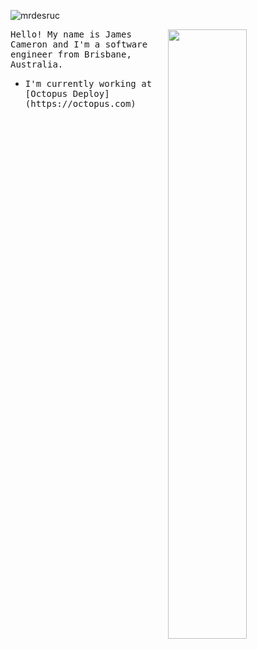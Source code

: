 ![mrdesruc](https://user-images.githubusercontent.com/36631337/120921601-d4927a80-c707-11eb-87f9-15e0282bdc72.png)

<img width="50%" align="right" src="https://github-readme-stats.vercel.app/api?username=desruc&count_private&show_icons=true&theme=dark" />

<p>
<samp>Hello! My name is James Cameron and I'm a software engineer from Brisbane, Australia.</samp>
</p>
<ul>
  <li>
      <samp>I'm currently working at [Octopus Deploy](https://octopus.com)</samp>
  </li>
</ul>
</p>

<!--
**desruc/desruc** is a ✨ _special_ ✨ repository because its `README.md` (this file) appears on your GitHub profile.

Here are some ideas to get you started:

- 🔭 I’m currently working on ...
- 🌱 I’m currently learning ...
- 👯 I’m looking to collaborate on ...
- 🤔 I’m looking for help with ...
- 💬 Ask me about ...
- 📫 How to reach me: ...
- 😄 Pronouns: ...
- ⚡ Fun fact: ...
-->
